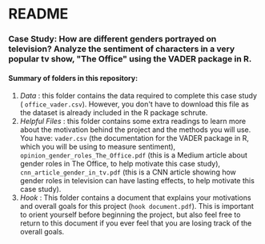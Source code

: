 # README

### Case Study: How are different genders portrayed on television?  Analyze the sentiment of characters in a very popular tv show, "The Office" using the VADER package in R.

#### Summary of folders in this repository:

1. *Data* : this folder contains the data required to complete this case study ( `office_vader.csv`).  However, you don't have to download this file as the dataset is already included in the R package schrute.
2. *Helpful Files* : this folder contains some extra readings to learn more about the motivation behind the project and the methods you will use. You have: `vader.csv` (the documentation for the VADER package in R, which you will be using to measure sentiment), `opinion_gender_roles_The_Office.pdf` (this is a Medium article about gender roles in The Office, to help motivate this case study), `cnn_article_gender_in_tv.pdf` (this is a CNN article showing how gender roles in television can have lasting effects, to help motivate this case study).
3. *Hook* : This folder contains a document that explains your motivations and overall goals for this project (`hook document.pdf`). This is important to orient yourself before beginning the project, but also feel free to return to this document if you ever feel that you are losing track of the overall goals.


